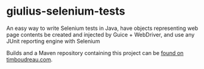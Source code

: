 giulius-selenium-tests
======================

An easy way to write Selenium tests in Java, have objects representing web page contents be created and injected by Guice + WebDriver, and use any JUnit reporting engine with Selenium

Builds and a Maven repository containing this project can be <a href="https://timboudreau.com/builds/">found on timboudreau.com</a>.

